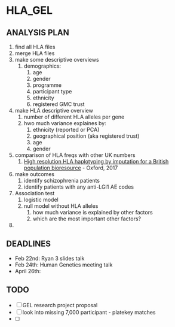 # HLA_GEL

## ANALYSIS PLAN
1. find all HLA files
2. merge HLA files 
3. make some descriptive overviews
   1. demographics:
      1. age
      2. gender
      3. programme
      4. participant type
      5. ethnicity
      6. registered GMC trust
4. make HLA descriptive overview
   1. number of different HLA alleles per gene
   2. hwo much variance explaines by:
      1. ethnicity (reported or PCA)
      2. geographical position (aka registered trust)
      3. age
      4. gender
5. comparison of HLA freqs with other UK numbers
   1. [High resolution HLA haplotyping by imputation for a British population
bioresource](literature/1-s2.0-S0198885917300150-main.pdf) - Oxford, 2017
6. make outcomes
   1. identify schizophrenia patients
   2. identify patients with any anti-LGI1 AE codes
7. Association test
   1. logistic model
   2. null model without HLA alleles
      1. how much variance is explained by other factors
      2. which are the most important other factors?
8. 
   


## DEADLINES

- Feb 22nd:  Ryan 3 slides talk
- Feb 24th:  Human Genetics meeting talk
- April 26th: 

## TODO
- [ ] GEL research project proposal
- [ ] look into missing 7,000 participant - platekey matches
- [ ] 
